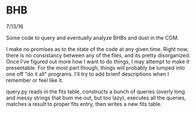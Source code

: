 # BHB
7/13/16

Some code to query and eventually analyze BHBs and dust in the CGM.

I make no promises as to the state of the code at any given time. Right now, there is no consistancy between any of the files, and its pretty disorganized. Once I've figured out more how I want to do things, I may attempt to make it presentable. 
For the most part though, things will probably be lumped into one off "do it all" programs. I'll try to add brienf descriptions when I remember or feel like it.

query.py reads in the fits table, constructs a bunch of queries (overly long and messy strings that bum me out, but too lazy), executes all the queries, matches a result to proper fits entry, then writes a new fits table.
